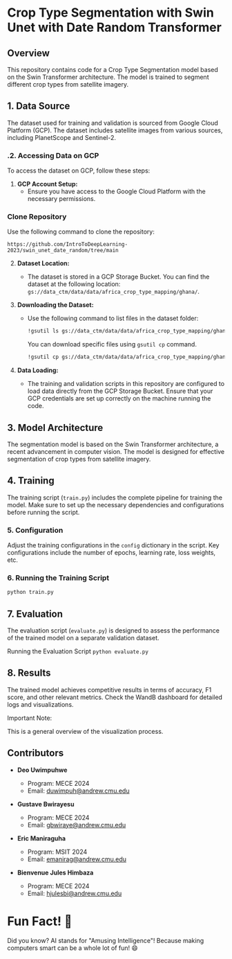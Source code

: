 
# Crop Type Segmentation with Swin Unet with Date Random Transformer

## Overview

This repository contains code for a Crop Type Segmentation model based on the Swin Transformer architecture. The model is trained to segment different crop types from satellite imagery.

## 1. Data Source

The dataset used for training and validation is sourced from Google Cloud Platform (GCP). The dataset includes satellite images from various sources, including PlanetScope and Sentinel-2.

### .2. Accessing Data on GCP

To access the dataset on GCP, follow these steps:

1. **GCP Account Setup:**
   - Ensure you have access to the Google Cloud Platform with the necessary permissions.

### Clone Repository

Use the following command to clone the repository:

`https://github.com/IntroToDeepLearning-2023/swin_unet_date_random/tree/main`
     
2. **Dataset Location:**
   - The dataset is stored in a GCP Storage Bucket. You can find the dataset at the following location: `gs://data_ctm/data/data/africa_crop_type_mapping/ghana/`.
     
3. **Downloading the Dataset:**
   - Use the following command to list files in the dataset folder:

     ```bash
     !gsutil ls gs://data_ctm/data/data/africa_crop_type_mapping/ghana/
     ```

     You can download specific files using `gsutil cp` command.

     ```bash
     !gsutil cp gs://data_ctm/data/data/africa_crop_type_mapping/ghana/your_file.csv .
     ```
4. **Data Loading:**
   - The training and validation scripts in this repository are configured to load data directly from the GCP Storage Bucket. Ensure that your GCP credentials are set up correctly on the machine running the code.

## 3. Model Architecture

The segmentation model is based on the Swin Transformer architecture, a recent advancement in computer vision. The model is designed for effective segmentation of crop types from satellite imagery.

## 4. Training

The training script (`train.py`) includes the complete pipeline for training the model. Make sure to set up the necessary dependencies and configurations before running the script.

### 5. Configuration

Adjust the training configurations in the `config` dictionary in the script. Key configurations include the number of epochs, learning rate, loss weights, etc.

### 6. Running the Training Script

```bash
python train.py
```
## 7. Evaluation

The evaluation script (`evaluate.py`) is designed to assess the performance of the trained model on a separate validation dataset.

Running the Evaluation Script
`python evaluate.py`

## 8. Results

The trained model achieves competitive results in terms of accuracy, F1 score, and other relevant metrics. Check the WandB dashboard for detailed logs and visualizations.

Important Note:

This is a general overview of the visualization process.

## Contributors

- **Deo Uwimpuhwe**
  - Program: MECE 2024
  - Email: [duwimpuh@andrew.cmu.edu](mailto:duwimpuh@andrew.cmu.edu)

- **Gustave Bwirayesu**
  - Program: MECE 2024
  - Email: [gbwiraye@andrew.cmu.edu](mailto:gbwiraye@andrew.cmu.edu)

- **Eric Maniraguha**
  - Program: MSIT 2024
  - Email: [emanirag@andrew.cmu.edu](mailto:emanirag@andrew.cmu.edu)

- **Bienvenue Jules Himbaza**
  - Program: MECE 2024
  - Email: [hjulesbi@andrew.cmu.edu](mailto:hjulesbi@andrew.cmu.edu)

# Fun Fact! 🚀

Did you know? AI stands for "Amusing Intelligence"! Because making computers smart can be a whole lot of fun! 😄
